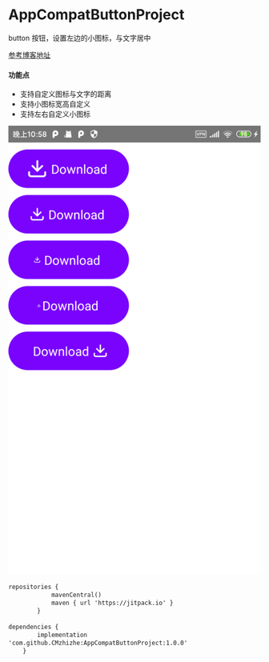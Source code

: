 # AppCompatButtonProject
button 按钮，设置左边的小图标，与文字居中

[参考博客地址](https://www.jianshu.com/p/82110d3c2e20)

#### 功能点
- 支持自定义图标与文字的距离
- 支持小图标宽高自定义
- 支持左右自定义小图标

![效果图](https://github.com/CMzhizhe/AppCompatButtonProject/blob/master/pic/pic.png)


```
repositories {
			mavenCentral()
			maven { url 'https://jitpack.io' }
		}

dependencies {
	    implementation 'com.github.CMzhizhe:AppCompatButtonProject:1.0.0'
	}
```
